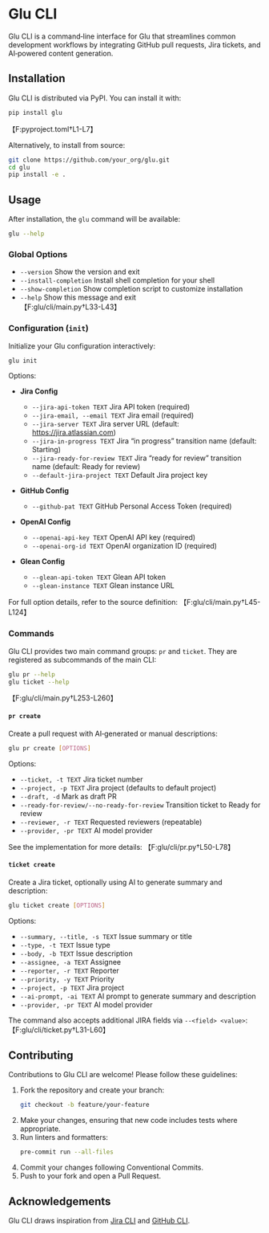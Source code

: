 # Glu CLI

Glu CLI is a command‑line interface for Glu that streamlines common development workflows by integrating GitHub pull requests, Jira tickets, and AI‑powered content generation.

## Installation

Glu CLI is distributed via PyPI. You can install it with:

```bash
pip install glu
```
【F:pyproject.toml†L1-L7】

Alternatively, to install from source:

```bash
git clone https://github.com/your_org/glu.git
cd glu
pip install -e .
```

## Usage

After installation, the `glu` command will be available:

```bash
glu --help
```

### Global Options

- `--version`                   Show the version and exit  
- `--install-completion`        Install shell completion for your shell  
- `--show-completion`           Show completion script to customize installation  
- `--help`                      Show this message and exit  
【F:glu/cli/main.py†L33-L43】

### Configuration (`init`)

Initialize your Glu configuration interactively:

```bash
glu init
```

Options:

- **Jira Config**  
  - `--jira-api-token TEXT`         Jira API token (required)  
  - `--jira-email, --email TEXT`    Jira email (required)  
  - `--jira-server TEXT`            Jira server URL (default: https://jira.atlassian.com)  
  - `--jira-in-progress TEXT`       Jira “in progress” transition name (default: Starting)  
  - `--jira-ready-for-review TEXT`  Jira “ready for review” transition name (default: Ready for review)  
  - `--default-jira-project TEXT`   Default Jira project key  

- **GitHub Config**  
  - `--github-pat TEXT`             GitHub Personal Access Token (required)  

- **OpenAI Config**  
  - `--openai-api-key TEXT`         OpenAI API key (required)  
  - `--openai-org-id TEXT`          OpenAI organization ID (required)  

- **Glean Config**  
  - `--glean-api-token TEXT`        Glean API token  
  - `--glean-instance TEXT`         Glean instance URL  

For full option details, refer to the source definition:
【F:glu/cli/main.py†L45-L124】

### Commands

Glu CLI provides two main command groups: `pr` and `ticket`. They are registered as subcommands of the main CLI:

```bash
glu pr --help
glu ticket --help
```
【F:glu/cli/main.py†L253-L260】

#### `pr create`

Create a pull request with AI‑generated or manual descriptions:

```bash
glu pr create [OPTIONS]
```

Options:

- `--ticket, -t TEXT`          Jira ticket number  
- `--project, -p TEXT`         Jira project (defaults to default project)  
- `--draft, -d`                Mark as draft PR  
- `--ready-for-review/--no-ready-for-review`  Transition ticket to Ready for review  
- `--reviewer, -r TEXT`        Requested reviewers (repeatable)  
- `--provider, -pr TEXT`       AI model provider  

See the implementation for more details:
【F:glu/cli/pr.py†L50-L78】

#### `ticket create`

Create a Jira ticket, optionally using AI to generate summary and description:

```bash
glu ticket create [OPTIONS]
```

Options:

- `--summary, --title, -s TEXT`      Issue summary or title  
- `--type, -t TEXT`                  Issue type  
- `--body, -b TEXT`                  Issue description  
- `--assignee, -a TEXT`              Assignee  
- `--reporter, -r TEXT`              Reporter  
- `--priority, -y TEXT`              Priority  
- `--project, -p TEXT`               Jira project  
- `--ai-prompt, -ai TEXT`            AI prompt to generate summary and description  
- `--provider, -pr TEXT`             AI model provider  

The command also accepts additional JIRA fields via `--<field> <value>`:
【F:glu/cli/ticket.py†L31-L60】

## Contributing

Contributions to Glu CLI are welcome! Please follow these guidelines:

1. Fork the repository and create your branch:
   ```bash
   git checkout -b feature/your-feature
   ```
2. Make your changes, ensuring that new code includes tests where appropriate.
3. Run linters and formatters:
   ```bash
   pre-commit run --all-files
   ```
4. Commit your changes following Conventional Commits.
5. Push to your fork and open a Pull Request.

## Acknowledgements

Glu CLI draws inspiration from [Jira CLI](https://github.com/Netflix-Skunkworks/jira-cli) and [GitHub CLI](https://github.com/cli/cli).